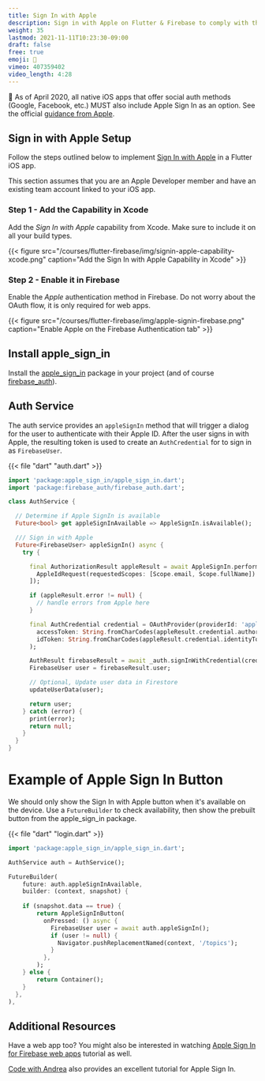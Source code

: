 ```yaml
---
title: Sign In with Apple
description: Sign in with Apple on Flutter & Firebase to comply with the latest iOS requirements
weight: 35
lastmod: 2021-11-11T10:23:30-09:00
draft: false
free: true
emoji: 🍎
vimeo: 407359402
video_length: 4:28
---
```


🚨 As of April 2020, all native iOS apps that offer social auth methods (Google, Facebook, etc.) MUST also include Apple Sign In as an option. See the official [guidance from Apple](https://developer.apple.com/app-store/review/guidelines/#sign-in-with-apple). 

## Sign in with Apple Setup

Follow the steps outlined below to implement [Sign In with Apple](https://developer.apple.com/sign-in-with-apple/) in a Flutter iOS app.

This section assumes that you are an Apple Developer member and have an existing team account linked to your iOS app. 

### Step 1 - Add the Capability in Xcode

Add the *Sign In with Apple* capability from Xcode. Make sure to include it on all your build types. 

{{< figure src="/courses/flutter-firebase/img/signin-apple-capability-xcode.png" caption="Add the Sign In with Apple Capability in Xcode" >}}

### Step 2 - Enable it in Firebase

Enable the *Apple* authentication method in Firebase. Do not worry about the OAuth flow, it is only required for web apps. 

{{< figure src="/courses/flutter-firebase/img/apple-signin-firebase.png" caption="Enable Apple on the Firebase Authentication tab" >}}


## Install apple_sign_in

Install the [apple_sign_in](https://pub.dev/packages/apple_sign_in) package in your project (and of course [firebase_auth](https://pub.dev/packages/firebase_auth)).


## Auth Service

The auth service provides an `appleSignIn` method that will trigger a dialog for the user to authenticate with their Apple ID. After the user signs in with Apple, the resulting token is used to create an `AuthCredential` for to sign in as `FirebaseUser`. 

{{< file "dart" "auth.dart" >}}
```dart
import 'package:apple_sign_in/apple_sign_in.dart';
import 'package:firebase_auth/firebase_auth.dart';

class AuthService {

  // Determine if Apple SignIn is available
  Future<bool> get appleSignInAvailable => AppleSignIn.isAvailable();

  /// Sign in with Apple
  Future<FirebaseUser> appleSignIn() async {
    try {

      final AuthorizationResult appleResult = await AppleSignIn.performRequests([
        AppleIdRequest(requestedScopes: [Scope.email, Scope.fullName])
      ]);

      if (appleResult.error != null) {
        // handle errors from Apple here
      }

      final AuthCredential credential = OAuthProvider(providerId: 'apple.com').getCredential(
        accessToken: String.fromCharCodes(appleResult.credential.authorizationCode),
        idToken: String.fromCharCodes(appleResult.credential.identityToken),
      );

      AuthResult firebaseResult = await _auth.signInWithCredential(credential);
      FirebaseUser user = firebaseResult.user;

      // Optional, Update user data in Firestore
      updateUserData(user);

      return user;
    } catch (error) {
      print(error);
      return null;
    }
  }
}
```

# Example of Apple Sign In Button

We should only show the Sign In with Apple button when it's available on the device. Use a `FutureBuilder` to check availability, then show the prebuilt button from the apple_sign_in package. 

{{< file "dart" "login.dart" >}}
```dart
import 'package:apple_sign_in/apple_sign_in.dart';

AuthService auth = AuthService();

FutureBuilder(
    future: auth.appleSignInAvailable,
    builder: (context, snapshot) {
    
    if (snapshot.data == true) {
        return AppleSignInButton(
          onPressed: () async { 
            FirebaseUser user = await auth.appleSignIn();
            if (user != null) {
              Navigator.pushReplacementNamed(context, '/topics');
            }
          },
        );
    } else {
        return Container();
    }
  },
),
```

## Additional Resources

Have a web app too? You might also be interested in watching [Apple Sign In for Firebase web apps](https://fireship.io/lessons/apple-signin-with-firebase-tutorial/) tutorial as well.

[Code with Andrea](https://codewithandrea.com/lessons/2020-01-20-apple-sign-in-flutter-firebase/) also provides an excellent tutorial for Apple Sign In.  